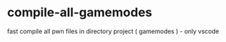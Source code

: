 # compile-all-gamemodes
fast compile all pwn files in directory project ( gamemodes ) - only vscode
